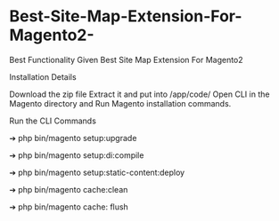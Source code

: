 # Best-Site-Map-Extension-For-Magento2-
Best Functionality Given Best Site Map Extension For Magento2 

Installation Details

Download the zip file Extract it and put into /app/code/ Open CLI in the Magento directory and Run Magento installation commands.

Run the CLI Commands

➔ php bin/magento setup:upgrade

➔ php bin/magento setup:di:compile

➔ php bin/magento setup:static-content:deploy

➔ php bin/magento cache:clean

➔ php bin/magento cache: flush
